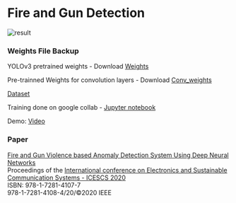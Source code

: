 # Fire and Gun Detection

![result](https://github.com/ParthMehta15/Fire-and-Gun-Detection/blob/main/images/fire_gun.jpg "Model Output")



### Weights File Backup

YOLOv3 pretrained weights - Download [Weights](https://pjreddie.com/media/files/yolov3.weights) 

Pre-trainned Weights for convolution layers - Download [Conv_weights](https://pjreddie.com/media/files/darknet53.conv.74)


[Dataset](https://www.kaggle.com/parthmehta15/gunfire-yolo)

Training done on google collab - [Jupyter notebook](https://colab.research.google.com/drive/1rtBmGPgYQGwpAPkcqqgb_RE6fZj89ceb?usp=sharing)

Demo: [Video](https://www.linkedin.com/posts/parthmehta15_deeplearning-neuralnetworks-ai-activity-6725707478996160512-ixJp)

### Paper
[Fire and Gun Violence based Anomaly Detection System Using Deep Neural Networks](https://ieeexplore.ieee.org/document/9155625) <br>
Proceedings of the [International conference on Electronics and Sustainable Communication Systems - ICESCS 2020](https://ieeexplore.ieee.org/servlet/opac?punumber=9145513) <br>
ISBN: 978-1-7281-4107-7 <br>
978-1-7281-4108-4/20/©2020 IEEE <br>

